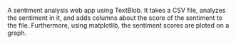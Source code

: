 A sentiment analysis web app using TextBlob. It takes a CSV file, analyzes the sentiment in it, and adds columns about the score of the sentiment to the file.
Furthermore, using matplotlib, the sentiment scores are ploted on a graph. 
